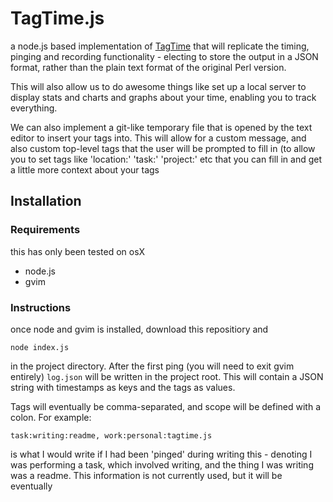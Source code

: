 # TagTime.js

a node.js based implementation of [TagTime](https://github.com/dreeves/tagtime)
that will replicate the timing, pinging and recording functionality - electing
to store the output in a JSON format, rather than the plain text format of the
original Perl version. 

This will also allow us to do awesome things like set up a local server to
display stats and charts and graphs about your time, enabling you to track
everything.

We can also implement a git-like temporary file that is opened by the text
editor to insert your tags into. This will allow for a custom message, and also
custom top-level tags that the user will be prompted to fill in (to allow you
to set tags like 'location:' 'task:' 'project:' etc that you can fill in and
get a little more context about your tags 

## Installation

### Requirements

this has only been tested on osX

* node.js
* gvim

### Instructions

once node and gvim is installed, download this repositiory and 

```
node index.js
```

in the project directory. After the first ping (you will need to exit gvim
entirely) `log.json` will be written in the project root. This will contain
a JSON string with timestamps as keys and the tags as values. 

Tags will eventually be comma-separated, and scope will be defined with
a colon. For example:

```
task:writing:readme, work:personal:tagtime.js
```
is what I would write if I had been 'pinged' during writing this - denoting
I was performing a task, which involved writing, and the thing I was writing
was a readme. This information is not currently used, but it will be eventually
